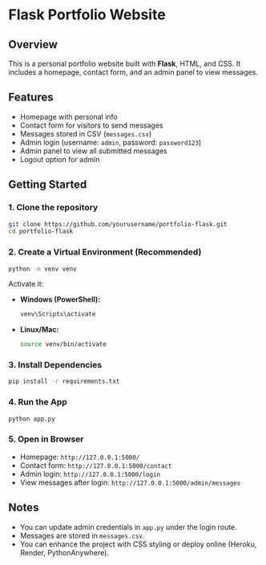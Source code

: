 # Flask Portfolio Website

## Overview
This is a personal portfolio website built with **Flask**, HTML, and CSS. 
It includes a homepage, contact form, and an admin panel to view messages.

## Features
- Homepage with personal info
- Contact form for visitors to send messages
- Messages stored in CSV (`messages.csv`)
- Admin login (username: `admin`, password: `password123`)
- Admin panel to view all submitted messages
- Logout option for admin

## Getting Started

### 1. Clone the repository
```bash
git clone https://github.com/yourusername/portfolio-flask.git
cd portfolio-flask
```

### 2. Create a Virtual Environment (Recommended)
```bash
python -m venv venv
```

Activate it:
- **Windows (PowerShell):**
  ```bash
  venv\Scripts\activate
  ```
- **Linux/Mac:**
  ```bash
  source venv/bin/activate
  ```

### 3. Install Dependencies
```bash
pip install -r requirements.txt
```

### 4. Run the App
```bash
python app.py
```

### 5. Open in Browser
- Homepage: `http://127.0.0.1:5000/`
- Contact form: `http://127.0.0.1:5000/contact`
- Admin login: `http://127.0.0.1:5000/login`
- View messages after login: `http://127.0.0.1:5000/admin/messages`

## Notes
- You can update admin credentials in `app.py` under the login route.
- Messages are stored in `messages.csv`.
- You can enhance the project with CSS styling or deploy online (Heroku, Render, PythonAnywhere).
